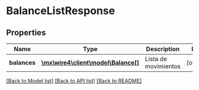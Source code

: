 # BalanceListResponse

## Properties
Name | Type | Description | Notes
------------ | ------------- | ------------- | -------------
**balances** | [**\mx\wire4\client\model\Balance[]**](Balance.md) | Lista de movimientos | [optional] 

[[Back to Model list]](../../README.md#documentation-for-models) [[Back to API list]](../../README.md#documentation-for-api-endpoints) [[Back to README]](../../README.md)

